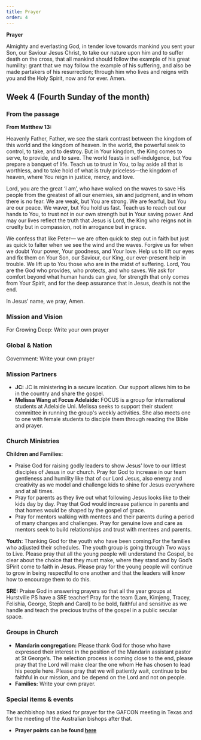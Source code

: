 ```yaml
---
title: Prayer
order: 4
---
```

**Prayer**

Almighty and everlasting God, in tender love towards mankind you sent your Son, our Saviour Jesus Christ, to take our nature upon him and to suffer death on the cross, that all mankind should follow the example of his great humility: grant that we may follow the example of his suffering, and also be made partakers of his resurrection; through him who lives and reigns with you and the Holy Spirit, now and for ever. Amen.



## Week 4 (Fourth Sunday of the month)

### From the passage ###
**From Matthew 13:**

Heavenly Father,
Father, we see the stark contrast between the kingdom of this world and the kingdom of heaven. In the world, the powerful seek to control, to take, and to destroy. But in Your kingdom, the King comes to serve, to provide, and to save. The world feasts in self-indulgence, but You prepare a banquet of life. Teach us to trust in You, to lay aside all that is worthless, and to take hold of what is truly priceless—the kingdom of heaven, where You reign in justice, mercy, and love.

Lord, you are the great ‘I am’, who have walked on the waves to save His people from the greatest of all our enemies, sin and judgment, and in whom there is no fear. 
We are weak, but You are strong. We are fearful, but You are our peace. We waver, but You hold us fast. Teach us to reach out our hands to You, to trust not in our own strength but in Your saving power. And may our lives reflect the truth that Jesus is Lord, the King who reigns not in cruelty but in compassion, not in arrogance but in grace.

We confess that like Peter— we are often quick to step out in faith but just as quick to falter when we see the wind and the waves. Forgive us for when we doubt Your power, Your goodness, and Your love. Help us to lift our eyes and fix them on Your Son, our Saviour, our King, our ever-present help in trouble.
We lift up to You those who are in the midst of suffering. Lord, You are the God who provides, who protects, and who saves. We ask for comfort beyond what human hands can give, for strength that only comes from Your Spirit, and for the deep assurance that in Jesus, death is not the end.

In Jesus’ name, we pray,
Amen.

### Mission and Vision ###
For Growing Deep: Write your own prayer
  
### Global & Nation ###
Government: Write your own prayer

### Mission Partners ###
- **JC:** JC is ministering in a secure location. Our support allows him to be in the country and share the gospel.
- **Melissa Wang at Focus Adelaide:** FOCUS is a group for international students at Adelaide Uni. Melissa seeks to support their student committee in running the group's weekly activities. She also meets one to one with female students to disciple them through reading the Bible and prayer.


### Church Ministries ###
**Children and Families:**
- Praise God for raising godly leaders to show Jesus’ love to our littlest disciples of Jesus in our church. Pray for God to increase in our team gentleness and  humility like that of our Lord Jesus, also energy and creativity as we model and challenge kids to shine for Jesus everywhere and at all times.
- Pray for parents as they live out what following Jesus looks like to their kids day by day. Pray that God would increase patience in parents and that homes would be shaped by the gospel of grace.
- Pray for mentors walking with mentees and their parents during a period of many changes and challenges. Pray for genuine love and care as mentors seek to build relationships and trust with mentees and parents.

**Youth:**
Thanking God for the youth who have been coming.For the families who adjusted their schedules.  The youth group is going through Two ways to Live. Please pray that all the young people will understand the Gospel, be clear about the choice that they must make, where they stand and by God’s SPirit come to faith in Jesus. Please pray for the young people will continue to grow in being respectful to one another and that the leaders will know how to encourage them to do this.

**SRE:**
Praise God in answering prayers so that all the year groups at Hurstville PS have a SRE teacher! Pray for the team (Lam, Kimjeng, Tracey, Felishia, George, Steph and Carol) to be bold, faithful and sensitive as we handle and teach the precious truths of the gospel in a public secular space.


### Groups in Church ###
- **Mandarin congregation:** Please thank God for those who have expressed their interest in the position of the Mandarin assistant pastor at St George’s. The selection process is coming close to the end, please pray that the Lord will make clear the one whom He has chosen to lead his people here. Please pray that we will patiently wait, continue to be faithful in our mission, and be depend on the Lord and not on people.
- **Families:** Write your own prayer.


### Special items & events ###
The archbishop has asked for prayer for the GAFCON meeting in Texas and for the meeting of the Australian bishops after that.  



- **Prayer points can be found [here](https://stgeorgeshurstville.org.au/prayer)**
